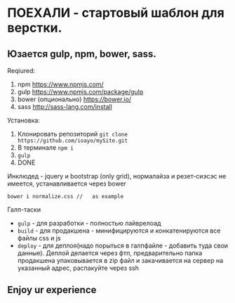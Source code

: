 # ПОЕХАЛИ - стартовый шаблон для верстки.

## Юзается gulp, npm, bower, sass.

Reqiured:
1. npm 
https://www.npmjs.com/
2. gulp
https://www.npmjs.com/package/gulp
3. bower (опционально)
https://bower.io/
4. sass
http://sass-lang.com/install

Установка:
1. Клонировать репозиторий 
```git clone https://github.com/ioayo/mySite.git```
2. В терминале 
```npm i```
3. ```gulp```
4. DONE


Инклюдед - jquery и bootstrap (only grid), нормалайза и резет-сиэсэс не имеется, устанавливается через bower


```bower i normalize.css //   as example```

Галп-таски

+ ```gulp``` - для разработки - полностью лайврелоад
+ ```build``` - для продакшена - минифицируются и конкатенируются все файлы css и js
+ ```deploy``` - для деплоя(надо порыться в галпфайле - добавить туда свои данные). 
Деплой делается через фтп, предварительно папка продакшена упаковывается в zip файл и закачивается на сервер на указанный адрес, распакуйте через ssh

## Enjoy ur experience
